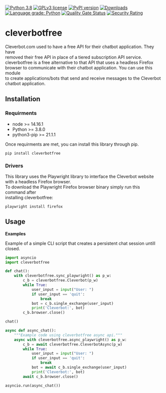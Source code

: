 [![Python 3.8](https://img.shields.io/badge/python-3.8+-blue.svg)](https://www.python.org/downloads/release/python-380/)
[![GPLv3 license](https://img.shields.io/badge/License-GPLv3-blue.svg)](http://perso.crans.org/besson/LICENSE.html)
[![PyPI version](https://badge.fury.io/py/cleverbotfree.svg)](https://badge.fury.io/py/cleverbotfree)
[![Downloads](https://pepy.tech/badge/cleverbotfree)](https://pepy.tech/project/cleverbotfree)
[![Language grade: Python](https://img.shields.io/lgtm/grade/python/g/plasticuproject/cleverbotfree.svg?logo=lgtm&logoWidth=18)](https://lgtm.com/projects/g/plasticuproject/cleverbotfree/context:python)
[![Quality Gate Status](https://sonarcloud.io/api/project_badges/measure?project=plasticuproject_cleverbotfree&metric=alert_status)](https://sonarcloud.io/dashboard?id=plasticuproject_cleverbotfree)
[![Security Rating](https://sonarcloud.io/api/project_badges/measure?project=plasticuproject_cleverbotfree&metric=security_rating)](https://sonarcloud.io/dashboard?id=plasticuproject_cleverbotfree)
# cleverbotfree
Cleverbot.com used to have a free API for their chatbot application. They have <br />
removed their free API in place of a tiered subscription API service. <br />
cleverbotfree is a free alternative to that API that uses a headless Firefox <br />
browser to communicate with their chatbot application. You can use this module <br />
to create applications/bots that send and receive messages to the Cleverbot <br />
chatbot application. <br />


## Installation
### Requirments
- node >= 14.16.1
- Python >= 3.8.0
- python3-pip >= 21.1.1
 
Once requirments are met, you can install this library through pip. <br />
```
pip install cleverbotfree
```

### Drivers
This library uses the Playwright library to interface the Cleverbot website <br />
with a headless Firefox browser. <br />
To download the Playwright Firefox browser binary simply run this command after <br />
installing cleverbotfree: <br />
```
playwright install firefox
```

## Usage
<b>Examples</b>

Example of a simple CLI script that creates a persistent chat session untill closed. <br />
```python
import asyncio
import cleverbotfree

def chat():
    with cleverbotfree.sync_playwright() as p_w:
        c_b = cleverbotfree.Cleverbot(p_w)
        while True:
            user_input = input("User: ")
            if user_input == 'quit':
                break
            bot = c_b.single_exchange(user_input)
            print('Cleverbot:', bot)
        c_b.browser.close()

chat()

async def async_chat():
    """Example code using cleverbotfree async api."""
    async with cleverbotfree.async_playwright() as p_w:
        c_b = await cleverbotfree.CleverbotAsync(p_w)
        while True:
            user_input = input("User: ")
            if user_input == 'quit':
                break
            bot = await c_b.single_exchange(user_input)
            print('Cleverbot:', bot)
        await c_b.browser.close()

asyncio.run(async_chat())
```
